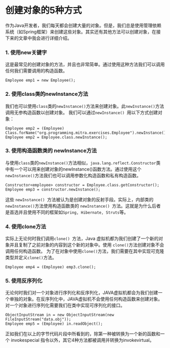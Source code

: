 # 创建对象的5种方式

作为Java开发者，我们每天都会创建大量的对象。但是，我们总是使用管理依赖系统（如Spring框架）来创建这些对象。其实还有其他方法可以创建对象，在接下来的文章中我会进行详细介绍。

### 1. 使用new关键字
这是最常见的创建对象的方法，并且也非常简单。通过使用这种方法我们可以调用任何我们需要调用的构造函数。

```
Employee emp1 = new Employee();
```

### 2. 使用class类的newInstance方法
我们也可以使用`class`类的`newInstance()`方法来创建对象。此`newInstance()`方法调用无参构造函数以创建对象。
我们可以通过`newInstance() `用以下方式创建对象：

```
Employee emp2 = (Employee) Class.forName("org.programming.mitra.exercises.Employee").newInstance();
Employee emp2 = Employee.class.newInstance();
```

### 3. 使用构造函数类的 newInstance方法
与使用`class`类的`newInstance()`方法相似，`java.lang.reflect.Constructor`类中有一个可以用来创建对象的newInstance()函数方法。通过使用这个`newInstance()`方法我们也可以调用参数化构造函数和私有构造函数。

```
Constructor<employee> constructor = Employee.class.getConstructor();
Employee emp3 = constructor.newInstance();
```
这些 `newInstance() `方法被认为是创建对象的反射手段。实际上，内部类的`newInstance()`方法使用构造函数类的 `newInstance() `方法。这就是为什么后者是首选并且使用不同的框架如`Spring, Hibernate, Struts`等。

### 4. 使用clone方法
实际上无论何时我们调用`clone() `方法，Java 虚拟机都为我们创建了一个新的对象并且复制了之前对象的内容到这个新的对象中。使用 `clone()`方法创建对象不会调用任何构造函数。
为了在对象中使用`clone()`方法，我们需要在其中实现可克隆类型并定义`clone()`方法。

```
Employee emp4 = (Employee) emp3.clone();
```

### 5. 使用反序列化
无论何时我们对一个对象进行序列化和反序列化，JAVA虚拟机都会为我们创建一个单独的对象。在反序列化中，JAVA虚拟机不会使用任何构造函数来创建对象。
对一个对象进行序列化需要我们在类中实现可序列化的接口。

```
ObjectInputStream in = new ObjectInputStream(new FileInputStream("data.obj"));
Employee emp5 = (Employee) in.readObject();
```

正如我们在以上的字节代码片段中所看到的，除第一种被转换为一个新的函数和一个 invokespecial 指令以外，其它4种方法都被调用并转换为invokevirtual。


